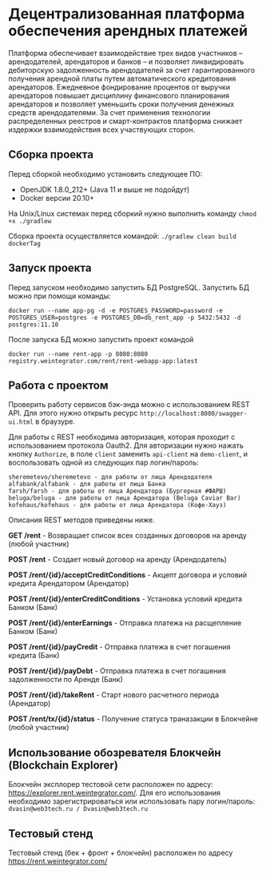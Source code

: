 # Децентрализованная платформа обеспечения арендных платежей

Платформа обеспечивает взаимодействие трех видов участников – арендодателей, 
арендаторов и банков – и позволяет ликвидировать дебиторскую задолженность 
арендодателей за счет гарантированного получения арендной платы путем автоматического 
кредитования арендаторов. Ежедневное фондирование процентов от выручки арендаторов 
повышает дисциплину финансового планирования арендаторов и позволяет уменьшить сроки 
получения денежных средств арендодателями. За счет применения технологии распределенных 
реестров и смарт-контрактов платформа снижает издержки 
взаимодействия всех участвующих сторон.

## Сборка проекта

Перед сборкой необходимо установить следующее ПО:
- OpenJDK 1.8.0_212+ (Java 11 и выше не подойдут)
- Docker версии 20.10+

На Unix/Linux системах перед сборкий нужно выполнить команду `chmod +x ./gradlew`

Сборка проекта осуществляется командой: `./gradlew clean build dockerTag`

## Запуск проекта

Перед запуском необходимо запустить БД PostgreSQL. 
Запустить БД можно при помощи команды:

```
docker run --name app-pg -d -e POSTGRES_PASSWORD=password -e POSTGRES_USER=postgres -e POSTGRES_DB=db_rent_app -p 5432:5432 -d postgres:11.10
```

После запуска БД можно запустить проект командой 

```
docker run --name rent-app -p 8080:8080 registry.weintegrator.com/rent/rent-webapp-app:latest   
```

## Работа с проектом

Проверить работу сервисов бэк-энда можно с использованием REST API. Для этого нужно открыть
ресурс `http://localhost:8080/swagger-ui.html` в браузуре. 

Для работы с REST необходима авторизация, которая проходит с использованием протокола Oauth2.
Для авторизации нужно нажать кнопку `Authorize`, в поле `client` 
заменить `api-client` на `demo-client`, и воспользовать одной из следующих пар логин/пароль:

```
sheremetevo/sheremetevo - для работы от лица Арендодателя
alfabank/alfabank - для работы от лица Банка
farsh/farsh - для работы от лица Арендатора (Бургерная #ФАРШ)
beluga/beluga - для работы от лица Арендатора (Beluga Caviar Bar)
kofehaus/kofehaus - для работы от лица Арендатора (Кофе-Хауз)
```

Описания REST методов приведены ниже.

**GET /rent** - Возвращает список всех созданных договоров на аренду (любой участник)

**POST /rent** - Создает новый договор на аренду (Арендодатель)

**POST /rent/{id}/acceptCreditConditions** - Акцепт договора и условий кредита Арендатором (Арендатор)

**POST /rent/{id}/enterCreditConditions** - Установка условий кредита Банком (Банк)

**POST /rent/{id}/enterEarnings** - Отправка платежа на расщепление Банком (Банк)

**POST /rent/{id}/payCredit** - Отправка платежа в счет погашения кредита (Банк)

**POST /rent/{id}/payDebt** - Отправка платежа в счет погашения задолженности по Аренде (Банк)

**POST /rent/{id}/takeRent** - Старт нового расчетного периода (Арендатор)

**POST /rent/tx/{id}/status** - Получение статуса траназакции в Блокчейне (любой участник)

## Использование обозревателя Блокчейн (Blockchain Explorer)

Блокчейн эксплорер тестовой сети расположен по адресу: https://explorer.rent.weintegrator.com/.
Для его использования необходимо зарегистрироваться или использовать пару логин/пароль: `dvasin@web3tech.ru / Dvasin@web3tech.ru` 

## Тестовый стенд

Тестовый стенд (бек + фронт + блокчейн) расположен по адресу https://rent.weintegrator.com/